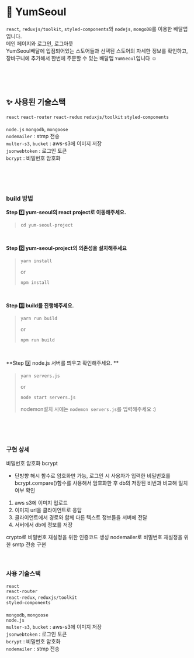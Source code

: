 # 🤔 YumSeoul
`react`, `reduxjs/toolkit`, `styled-components`와 `nodejs`, `mongoDB`를 이용한 배달앱입니다. 
<br /> 메인 페이지와 로그인, 로그아웃
<br /> YumSeoul배달에 입점되어있는 스토어들과 선택된 스토어의 자세한 정보를 확인하고, 장바구니에 추가해서 한번에 주문할 수 있는 배달앱 `YumSeoul`입니다 ☺️

<br /><br /><br />

## ✨ 사용된 기술스택
`react` `react-router` `react-redux` `reduxjs/toolkit` `styled-components`
<br/>
<br/> `node.js` `mongodb`, `mongoose`
<br/> `nodemailer` : stmp 전송
<br/> `multer-s3`, `bucket` : aws-s3에 이미지 저장
<br/> `jsonwebtoken` : 로그인 토큰
<br/> `bcrypt` : 비밀번호 암호화

<br /><br /><br />

### build 방법
**Step 1️⃣ yum-seoul의 react project로 이동해주세요.**
> ```
> cd yum-seoul-project
> ```

<br /> 

**Step 2️⃣ yum-seoul-project의 의존성을 설치해주세요**
> ```
> yarn install
> ```
> or
> ```
> npm install
> ```



<br /> 

**Step 3️⃣ build를 진행해주세요.**
> ```
> yarn run build
> ```
> or
> ```
> npm run build
> ```

<br />

**Step 3️⃣ node.js 서버를 띄우고 확인해주세요. **
> ```
> yarn servers.js 
> ```
> or
> ```
> node start servers.js
> ```
> nodemon설치 시에는 `nodemon servers.js`를 입력해주세요 :)

<br /><br /><br />

### 구현 상세
비밀번호 암호화 bcrypt
- 단방향 해시 함수로 암호화만 가능, 로그인 시 사용자가 입력한 비밀번호를 bcrypt.compare()함수를 사용해서 암호화한 후 db의 저장된 비번과 비교해 일치여부 확인

1. aws s3에 이미지 업로드 
2. 이미지 url을 클라이언트로 응답 
3. 클라이언트에서 경로와 함께 다른 텍스트 정보들을 서버에 전달
4. 서버에서 db에 정보를 저장

crypto로 비밀번호 재설정을 위한 인증코드 생성
nodemailer로 비밀번호 재설정을 위한 smtp 전송 구현 
<br /><br /><br />

### 사용 기술스택
`react`
<br/> `react-router`
<br/> `react-redux`, `reduxjs/toolkit`
<br/> `styled-components`
<br/>
<br/> `mongodb`, `mongoose`
<br/> `node.js`
<br/> `multer-s3`, `bucket` : aws-s3에 이미지 저장
<br/> `jsonwebtoken` : 로그인 토큰
<br/> `bcrypt` : 비밀번호 암호화
<br/> `nodemailer` : stmp 전송

<br /><br /><br />
